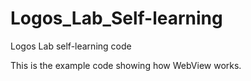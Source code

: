 # Logos_Lab_Self-learning
Logos Lab self-learning code

This is the example code showing how WebView works.
